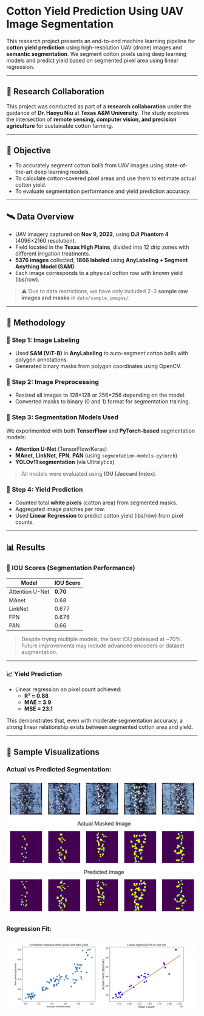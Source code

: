 # Cotton Yield Prediction Using UAV Image Segmentation

This research project presents an end-to-end machine learning pipeline for **cotton yield prediction** using high-resolution UAV (drone) images and **semantic segmentation**. We segment cotton pixels using deep learning models and predict yield based on segmented pixel area using linear regression.

---

## 🤝 Research Collaboration

This project was conducted as part of a **research collaboration** under the guidance of **Dr. Haoyu Niu** at **Texas A&M University**. The study explores the intersection of **remote sensing, computer vision, and precision agriculture** for sustainable cotton farming.

---

## 📌 Objective

- To accurately segment cotton bolls from UAV images using state-of-the-art deep learning models.
- To calculate cotton-covered pixel areas and use them to estimate actual cotton yield.
- To evaluate segmentation performance and yield prediction accuracy.

---

## 🛰️ Data Overview

- UAV imagery captured on **Nov 9, 2022**, using **DJI Phantom 4** (4096×2160 resolution).
- Field located in the **Texas High Plains**, divided into 12 drip zones with different irrigation treatments.
- **5376 images** collected; **1866 labeled** using **AnyLabeling + Segment Anything Model (SAM)**.
- Each image corresponds to a physical cotton row with known yield (lbs/row).

> ⚠️ Due to data restrictions, we have only included 2–3 **sample raw images and masks** in `data/sample_images/`.

---

## 🧠 Methodology

### 🔹 Step 1: Image Labeling
- Used **SAM (ViT-B)** in **AnyLabeling** to auto-segment cotton bolls with polygon annotations.
- Generated binary masks from polygon coordinates using OpenCV.

### 🔹 Step 2: Image Preprocessing
- Resized all images to 128×128 or 256×256 depending on the model.
- Converted masks to binary (0 and 1) format for segmentation training.

### 🔹 Step 3: Segmentation Models Used
We experimented with both **TensorFlow** and **PyTorch-based** segmentation models:
- **Attention U-Net** (TensorFlow/Keras)
- **MAnet**, **LinkNet**, **FPN**, **PAN** (using `segmentation-models-pytorch`)
- **YOLOv11 segmentation** (via Ultralytics)

> All models were evaluated using **IOU (Jaccard Index)**.

### 🔹 Step 4: Yield Prediction
- Counted total **white pixels** (cotton area) from segmented masks.
- Aggregated image patches per row.
- Used **Linear Regression** to predict cotton yield (lbs/row) from pixel counts.

---

## 📊 Results

### 📍 IOU Scores (Segmentation Performance)

| Model         | IOU Score |
|---------------|-----------|
| Attention U-Net | **0.70** |
| MAnet          | 0.68      |
| LinkNet        | 0.677     |
| FPN            | 0.676     |
| PAN            | 0.66      |

> Despite trying multiple models, the best IOU plateaued at ~70%. Future improvements may include advanced encoders or dataset augmentation.

---

### 📈 Yield Prediction

- Linear regression on pixel count achieved:
  - **R² = 0.88**
  - **MAE = 3.9**
  - **MSE = 23.1**

This demonstrates that, even with moderate segmentation accuracy, a strong linear relationship exists between segmented cotton area and yield.

---

## 📸 Sample Visualizations

### Actual vs Predicted Segmentation:
![Segmentation](Results/actual_vs_predicted_cotton_pixels.png)

### Regression Fit:
![Regression](Results/yield_regression_results.png)




